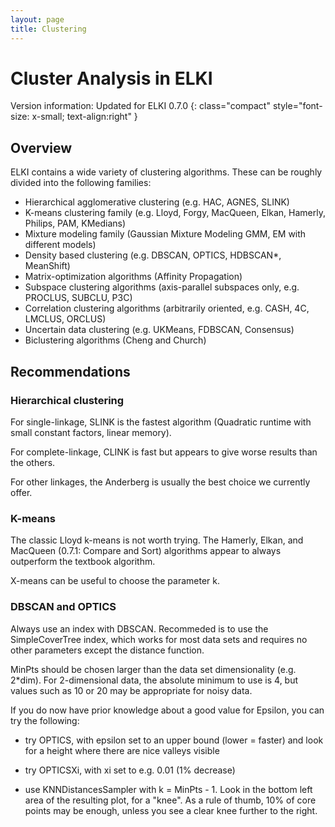 ```yaml
---
layout: page
title: Clustering
---
```



Cluster Analysis in ELKI
========================

Version information: Updated for ELKI 0.7.0
{: class="compact" style="font-size: x-small; text-align:right" }

Overview
--------

ELKI contains a wide variety of clustering algorithms. These can be roughly divided into the following families:

-   Hierarchical agglomerative clustering (e.g. HAC, AGNES, SLINK)
-   K-means clustering family (e.g. Lloyd, Forgy, MacQueen, Elkan, Hamerly, Philips, PAM, KMedians)
-   Mixture modeling family (Gaussian Mixture Modeling GMM, EM with different models)
-   Density based clustering (e.g. DBSCAN, OPTICS, HDBSCAN\*, MeanShift)
-   Matrix-optimization algorithms (Affinity Propagation)
-   Subspace clustering algorithms (axis-parallel subspaces only, e.g. PROCLUS, SUBCLU, P3C)
-   Correlation clustering algorithms (arbitrarily oriented, e.g. CASH, 4C, LMCLUS, ORCLUS)
-   Uncertain data clustering (e.g. UKMeans, FDBSCAN, Consensus)
-   Biclustering algorithms (Cheng and Church)

Recommendations
---------------

### Hierarchical clustering

For single-linkage, SLINK is the fastest algorithm (Quadratic runtime with small constant factors, linear memory).

For complete-linkage, CLINK is fast but appears to give worse results than the others.

For other linkages, the Anderberg is usually the best choice we currently offer.

### K-means

The classic Lloyd k-means is not worth trying. The Hamerly, Elkan, and MacQueen (0.7.1: Compare and Sort) algorithms appear to always outperform the textbook algorithm.

X-means can be useful to choose the parameter k.

### DBSCAN and OPTICS

Always use an index with DBSCAN. Recommeded is to use the SimpleCoverTree index, which works for most data sets and requires no other parameters except the distance function.

MinPts should be chosen larger than the data set dimensionality (e.g. 2\*dim). For 2-dimensional data, the absolute minimum to use is 4, but values such as 10 or 20 may be appropriate for noisy data.

If you do now have prior knowledge about a good value for Epsilon, you can try the following:

-   try OPTICS, with epsilon set to an upper bound (lower = faster) and look for a height where there are nice valleys visible

-   try OPTICSXi, with xi set to e.g. 0.01 (1% decrease)

-   use KNNDistancesSampler with k = MinPts - 1. Look in the bottom left area of the resulting plot, for a "knee". As a rule of thumb, 10% of core points may be enough, unless you see a clear knee further to the right.


